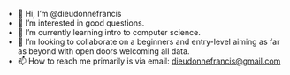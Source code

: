 - 👋 Hi, I’m @dieudonnefrancis
- 👀 I’m interested in good questions.
- 🌱 I’m currently learning intro to computer science.
- 💞️ I’m looking to collaborate on a beginners and entry-level aiming as far as beyond with open doors welcoming all data.
- 📫 How to reach me primarily is via email: dieudonnefrancis@gmail.com

<!---
dieudonnefrancis/dieudonnefrancis is a ✨ special ✨ repository because its `README.md` (this file) appears on your GitHub profile.
You can click the Preview link to take a look at your changes.
--->
